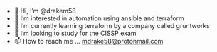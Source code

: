 - 👋 Hi, I’m @drakem58
- 👀 I’m interested in automation using ansible and terraform
- 🌱 I’m currently learning terraform by a company called gruntworks
- 💞️ I’m looking to study for the CISSP exam
- 📫 How to reach me ... mdrake58@protonmail.com 

<!---
drakem58/drakem58 is a ✨ special ✨ repository because its `README.md` (this file) appears on your GitHub profile.
You can click the Preview link to take a look at your changes.
--->
